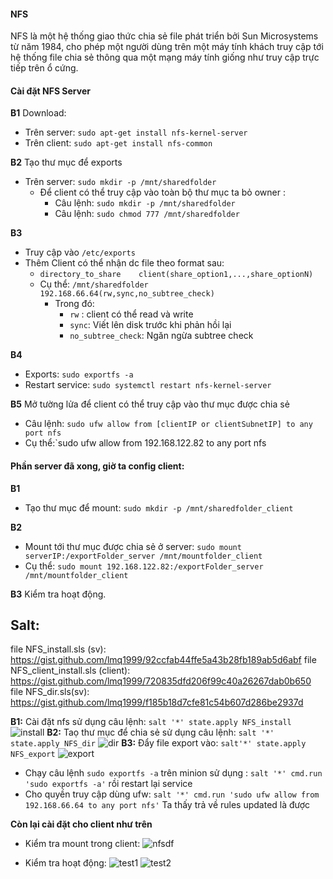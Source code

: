 #### NFS
 NFS là một hệ thống giao thức chia sẻ file phát triển bởi Sun Microsystems từ năm 1984, cho phép một người dùng trên một máy tính khách truy cập tới hệ thống file chia sẻ thông qua một mạng máy tính giống như truy cập trực tiếp trên ổ cứng.
 
#### Cài đặt NFS Server

**B1**
Download: 
* Trên server: `sudo apt-get install nfs-kernel-server`
* Trên client: `sudo apt-get install nfs-common`

**B2**
Tạo thư mục để exports 
* Trên server: `sudo mkdir -p /mnt/sharedfolder`
    * Để client có thể truy cập vào toàn bộ thư mục ta bỏ owner :
        * Câu lệnh: `sudo mkdir -p /mnt/sharedfolder`
        * Câu lệnh: `sudo chmod 777 /mnt/sharedfolder`

**B3** 
* Truy cập vào `/etc/exports`
* Thêm Client có thể nhận dc file theo format sau: 
    * `directory_to_share    client(share_option1,...,share_optionN)`
    * Cụ thể: `/mnt/sharedfolder 192.168.66.64(rw,sync,no_subtree_check)`
        * Trong đó: 
            * `rw` : client có thể read và write
            * `sync`: Viết lên disk trước khi phản hồi lại 
            * `no_subtree_check`: Ngăn ngừa subtree check 
        

**B4**
* Exports: `sudo exportfs -a`
* Restart service: `sudo systemctl restart nfs-kernel-server`

**B5** 
Mở tường lửa để  client có thể truy cập vào thư mục được chia sẻ 
* Câu lệnh: `sudo ufw allow from [clientIP or clientSubnetIP] to any port nfs`
* Cụ thể:`sudo ufw allow from 192.168.122.82 to any port nfs

#### Phần server đã xong, giờ ta config client: 
**B1** 
* Tạo thư mục để mount: `sudo mkdir -p /mnt/sharedfolder_client`

**B2** 
* Mount tới thư mục được chia sẻ ở server: `sudo mount serverIP:/exportFolder_server /mnt/mountfolder_client`
* Cụ thể: `sudo mount 192.168.122.82:/exportFolder_server /mnt/mountfolder_client`

**B3**
Kiểm tra hoạt động.



## Salt:

file NFS_install.sls (sv): https://gist.github.com/lmq1999/92ccfab44ffe5a43b28fb189ab5d6abf
file NFS_client_install.sls (client): https://gist.github.com/lmq1999/720835dfd206f99c40a26267dab0b650
file NFS_dir.sls(sv): https://gist.github.com/lmq1999/f185b18d7cfe81c54b607d286be2937d

**B1:** 
Cài đặt nfs sử dụng câu lệnh: `salt '*' state.apply NFS_install`
![install](https://raw.githubusercontent.com/bizflycloud/internship-0719/master/quanlm1999/pic/nfsinstall.png)
**B2:**
Taọ thư mục để chia sẻ sử dụng câu lệnh: `salt '*' state.apply NFS_dir` 
![dir](https://raw.githubusercontent.com/bizflycloud/internship-0719/master/quanlm1999/pic/NFS_CreateDir.png)
**B3:**
Đẩy file export vào: `salt'*' state.apply NFS_export`
![export](https://raw.githubusercontent.com/bizflycloud/internship-0719/master/quanlm1999/pic/NFS_export.png)

* Chạy câu lệnh `sudo exportfs -a` trên minion sử dụng : `salt '*' cmd.run 'sudo exportfs -a'` rồi restart lại service 
* Cho quyền truy cập dùng ufw: `salt '*' cmd.run 'sudo ufw allow from 192.168.66.64 to any port nfs'` Ta thấy trả về rules updated là được

**Còn lại cài đặt cho client như trên** 

* Kiểm tra mount trong client: 
![nfsdf](https://raw.githubusercontent.com/bizflycloud/internship-0719/master/quanlm1999/pic/nfs_df.png)

* Kiểm tra hoạt động:
    ![test1](https://raw.githubusercontent.com/bizflycloud/internship-0719/master/quanlm1999/pic/nfs_test2.png)
    ![test2](https://raw.githubusercontent.com/bizflycloud/internship-0719/master/quanlm1999/pic/nfs_test1.png)

